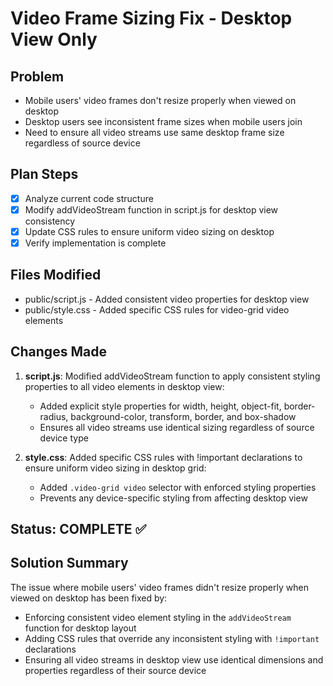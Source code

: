 # Video Frame Sizing Fix - Desktop View Only

## Problem
- Mobile users' video frames don't resize properly when viewed on desktop
- Desktop users see inconsistent frame sizes when mobile users join
- Need to ensure all video streams use same desktop frame size regardless of source device

## Plan Steps
- [x] Analyze current code structure
- [x] Modify addVideoStream function in script.js for desktop view consistency
- [x] Update CSS rules to ensure uniform video sizing on desktop
- [x] Verify implementation is complete

## Files Modified
- public/script.js - Added consistent video properties for desktop view
- public/style.css - Added specific CSS rules for video-grid video elements

## Changes Made
1. **script.js**: Modified addVideoStream function to apply consistent styling properties to all video elements in desktop view:
   - Added explicit style properties for width, height, object-fit, border-radius, background-color, transform, border, and box-shadow
   - Ensures all video streams use identical sizing regardless of source device type

2. **style.css**: Added specific CSS rules with !important declarations to ensure uniform video sizing in desktop grid:
   - Added `.video-grid video` selector with enforced styling properties
   - Prevents any device-specific styling from affecting desktop view

## Status: COMPLETE ✅

## Solution Summary
The issue where mobile users' video frames didn't resize properly when viewed on desktop has been fixed by:
- Enforcing consistent video element styling in the `addVideoStream` function for desktop layout
- Adding CSS rules that override any inconsistent styling with `!important` declarations
- Ensuring all video streams in desktop view use identical dimensions and properties regardless of their source device

